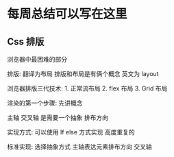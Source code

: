 # 每周总结可以写在这里


## Css 排版 

浏览器中最困难的部分 

排版: 翻译为布局 排版和布局是有俩个概念 英文为 layout  

浏览器排版三代技术: 1. 正常流布局  2. flex 布局  3. Grid 布局 

渲染的第一个步骤: 先讲概念 

主轴 交叉轴  是需要一个抽象 排布方向 

实现方式: 可以使用 If else 方式实现 高度重复的

标准实现: 选择抽象方式 主轴表达元素排布方向 交叉轴